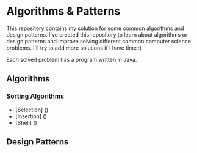 # Algorithms & Patterns

This repository contains my solution for some common algorithms and design patterns. I've created this repository to 
learn about algorithms or design patterns and improve solving different common computer science problems. 
I'll try to add more solutions if I have time :)

Each solved problem has a program written in Java. 

Algorithms
--------

### Sorting Algorithms
* [Selection] ()
* [Insertion] ()
* [Shell] ()



Design Patterns
--------



